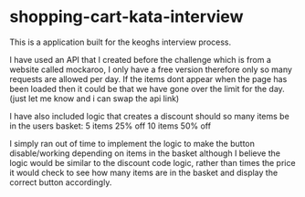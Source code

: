 # shopping-cart-kata-interview

This is a application built for the keoghs interview process.

I have used an API that I created before the challenge which is from a website called mockaroo, I only have a free version therefore only so many requests are allowed per day. If the items dont appear when the page has been loaded then it could be that we have gone over the limit for the day. (just let me know and i can swap the api link)

I have also included logic that creates a discount should so many items be in the users basket:
5 items 25% off
10 items 50% off

I simply ran out of time to implement the logic to make the button disable/working depending on items in the basket although I believe the logic would be similar to the discount code logic, rather than times the price it would check to see how many items are in the basket and display the correct button accordingly.

